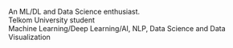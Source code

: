 An ML/DL and Data Science enthusiast. <br /> 
Telkom University student <br />
Machine Learning/Deep Learning/AI, NLP, Data Science and Data Visualization <br />


